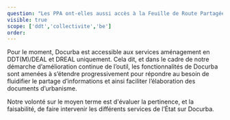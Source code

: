 ```yaml
---
question: "Les PPA ont-elles aussi accès à la Feuille de Route Partagée de la procédure ? "
visible: true
scope: ['ddt','collectivite','be']
order: 
---
```

Pour le moment, Docurba est accessible aux services aménagement en DDT(M)/DEAL et DREAL uniquement. 
Cela dit, et dans le cadre de notre démarche d’amélioration continue de l’outil, les fonctionnalités de Docurba sont amenées à s’étendre progressivement pour répondre au besoin de fluidifier le partage d’informations et ainsi faciliter l’élaboration des documents d’urbanisme.
  
Notre volonté sur le moyen terme est d'évaluer la pertinence, et la faisabilité, de faire intervenir les différents services de l’État sur Docurba. 
